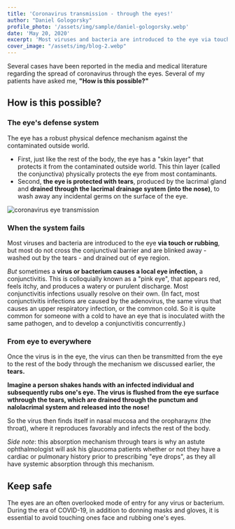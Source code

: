 ```yaml
---
title: 'Coronavirus transmission - through the eyes!'
author: "Daniel Gologorsky"
profile_photo: '/assets/img/sample/daniel-gologorsky.webp'
date: 'May 20, 2020'
excerpt: 'Most viruses and bacteria are introduced to the eye via touch or rubbing, but most do not cross the conjunctival barrier and are blinked away - washed out by the tears - and drained out of eye region.'
cover_image: "/assets/img/blog-2.webp"
---
```


<p>Several cases have been reported in the media and medical literature regarding the spread of coronavirus through the eyes. Several of my patients have asked me, <strong>&quot;How is this possible?&quot;</strong></p>

<h2 id="how-is-this-possible-">How is this possible?</h2>

<h3 id="the-eye-s-defense-system">The eye&#39;s defense system</h3>
<p>The eye has a robust physical defence mechanism against the contaminated outside world.</p>
<ul>
    <li>First, just like the rest of the body, the eye has a &quot;skin layer&quot; that protects it from the contaminated outside world. This thin layer (called the conjunctiva) physically protects the eye from most contaminants.</li>
    <li>
        Second, <strong>the eye is protected with tears</strong>, produced by the lacrimal gland and <strong>drained through the lacrimal drainage system (into the nose)</strong>, to wash away any incidental germs on the surface of the eye.
    </li>
</ul>

![coronavirus eye transmission](/assets/img/coronavirus-eye-transmission.webp)


<h3 id="when-the-system-fails">When the system fails</h3>
<p>Most viruses and bacteria are introduced to the eye <strong>via touch or rubbing</strong>, but most do not cross the conjunctival barrier and are blinked away - washed out by the tears - and drained out of eye region.</p>
<p>
    <em>But</em> sometimes a <strong>virus or bacterium causes a local eye infection,</strong> a conjunctivitis. This is colloquially known as a &quot;pink eye&quot;, that appears red, feels itchy, and produces a watery or purulent
    discharge. Most conjunctivitis infections usually resolve on their own. (In fact, most conjunctivitis infections are caused by the adenovirus, the same virus that causes an upper respiratory infection, or the common cold. So it is quite
    common for someone with a cold to have an eye that is inoculated wiith the same pathogen, and to develop a conjunctivitis concurrently.)
</p>
<h3 id="from-eye-to-everywhere">From eye to everywhere</h3>
<p>Once the virus is in the eye, the virus can then be transmitted from the eye to the rest of the body through the mechanism we discussed earlier, the <strong>tears.</strong></p>
<p>
    <strong>
        Imagine a person shakes hands with an infected individual and subsequently rubs one&#39;s eye. The virus is flushed from the eye surface wthrough the tears, which are drained through the punctum and nalolacrimal system and released
        into the nose!
    </strong>
</p>
<p>So the virus then finds itself in nasal mucosa and the oropharaynx (the throat), where it reproduces favorably and infects the rest of the body.</p>
<p>
    <em>Side note</em>: this absorption mechanism through tears is why an astute ophthalmologist will ask his glaucoma patients whether or not they have a cardiac or pulmonary history prior to prescribing &quot;eye drops&quot;, as they all
    have systemic absorption through this mechanism.
</p>
<h2 id="keep-safe">Keep safe</h2>
<p>The eyes are an often overlooked mode of entry for any virus or bacterium. During the era of COVID-19, in addition to donning masks and gloves, it is essential to avoid touching ones face and rubbing one&#39;s eyes.</p>
